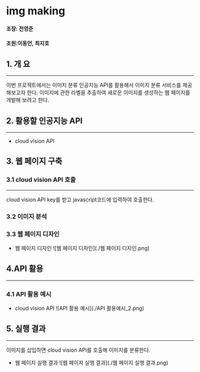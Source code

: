 # img making
#### 조장: 전영준

#### 조원:이동언, 최지호

## 1. 개 요
* * *
이번 프로젝트에서는 이미지 분류 인공지능 API를 활용해서
 이미지 분류 서비스를 제공해보고자 한다. 이미지에 관한 라벨을 추출하여
 새로운 이미지를 생성하는 웹 페이지를 개발해 보려고 한다.

## 2. 활용할 인공지능 API
* * *
 - cloud vision API
## 3. 웹 페이지 구축
### 3.1 cloud vision API 호출
***
cloud vision API key를 받고 javascript코드에 입력하여 호출한다.
### 3.2 이미지 분석
### 3.3 웹 페이지 디자인
 - 웹 페이지 디자인
![웹 페이지 디자인](./웹 페이지 디자인.png)

## 4.API 활용
* * *
### 4.1 API 활용 예시
 - cloud vision API
![API 활용 예시](./API 활용예시_2.png)

## 5. 실행 결과
* * *
 이미지를 삽입하면 cloud vision API를 호출해 이미지를 분류한다.
 
 - 웹 페이지 실행 결과
![웹 페이지 실행 결과](./웹 페이지 실행 결과.png)
